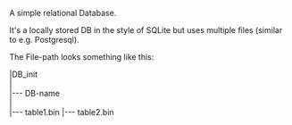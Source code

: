 A simple relational Database. 

It's a locally stored DB in the style of SQLite but uses multiple files (similar to e.g. Postgresql). 


The File-path looks something like this: 

|DB_init<br />
|<br />
|--- DB-name<br />
     |  
     |--- table1.bin 
     |--- table2.bin   

